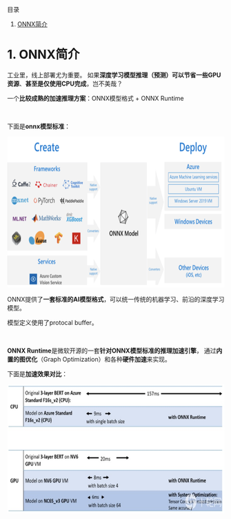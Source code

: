 目录
1. [ONNX简介](#1-ONNX简介)

# 1. ONNX简介
工业里，线上部署尤为重要。 如果**深度学习模型推理（预测）可以节省一些GPU资源**、**甚至是仅使用CPU完成**，岂不美哉？

一个**比较成熟的加速推理方案**：ONNX模型格式 + ONNX Runtime

<br>

下面是**onnx模型标准**：

<img height="350" src="images/onnx.png"/>

ONNX提供了**一套标准的AI模型格式**，可以统一传统的机器学习、前沿的深度学习模型。

模型定义使用了protocal buffer。

<br>

**ONNX Runtime**是微软开源的一套**针对ONNX模型标准的推理加速引擎**， 通过**内置的图优化**（Graph  Optimization）和各种**硬件加速**来实现。

下面是**加速效果对比**：

<img height="300" src="images/onnx-speed-example.png"/>
